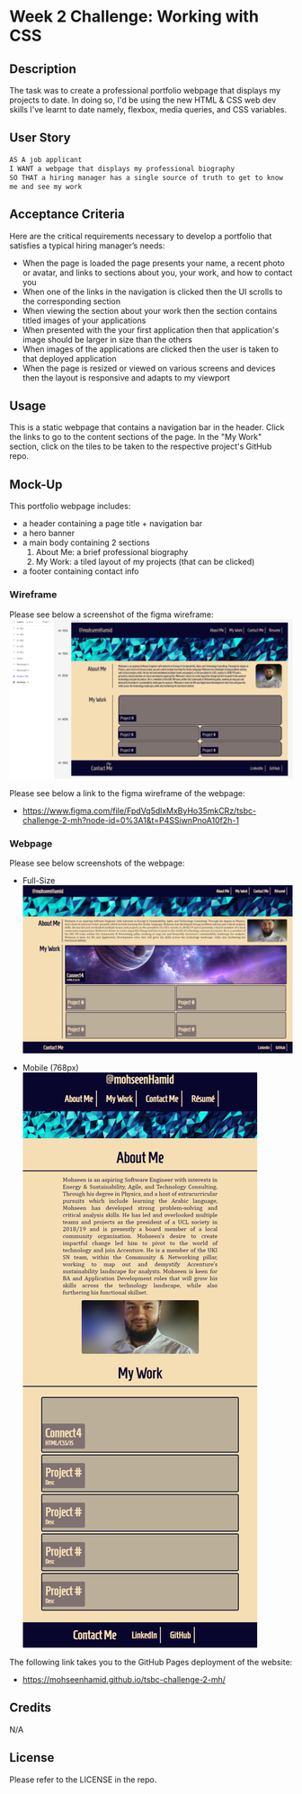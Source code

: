 # Week 2 Challenge: Working with CSS

## Description

The task was to create a professional portfolio webpage that displays my projects to date. In doing so, I'd be using the new HTML & CSS web dev skills I've learnt to date namely, flexbox, media queries, and CSS variables.

## User Story

```
AS A job applicant
I WANT a webpage that displays my professional biography
SO THAT a hiring manager has a single source of truth to get to know me and see my work
```

## Acceptance Criteria

Here are the critical requirements necessary to develop a portfolio that satisfies a typical hiring manager’s needs:

- When the page is loaded the page presents your name, a recent photo or avatar, and links to sections about you, your work, and how to contact you
- When one of the links in the navigation is clicked then the UI scrolls to the corresponding section
- When viewing the section about your work then the section contains titled images of your applications
- When presented with the your first application then that application's image should be larger in size than the others
- When images of the applications are clicked then the user is taken to that deployed application
- When the page is resized or viewed on various screens and devices then the layout is responsive and adapts to my viewport

## Usage

This is a static webpage that contains a navigation bar in the header. Click the links to go to the content sections of the page. In the "My Work" section, click on the tiles to be taken to the respective project's GitHub repo.

## Mock-Up

This portfolio webpage includes:

- a header containing a page title + navigation bar
- a hero banner
- a main body containing 2 sections
  1. About Me: a brief professional biography
  2. My Work: a tiled layout of my projects (that can be clicked)
- a footer containing contact info

### Wireframe
Please see below a screenshot of the figma wireframe:
![figma wireframe](./images/wireframe.png)

Please see below a link to the figma wireframe of the webpage:

- https://www.figma.com/file/FpdVq5dlxMxByHo35mkCRz/tsbc-challenge-2-mh?node-id=0%3A1&t=P4SSiwnPnoA10f2h-1

### Webpage
Please see below screenshots of the webpage:

- Full-Size
![portfolio full-size webpage screenshot](./images/portfolio-screenshot-full.png)

- Mobile (768px)
![portfolio mobile webpage screenshot](./images/portfolio-screenshot-mobile.png)

The following link takes you to the GitHub Pages deployment of the website:

- https://mohseenhamid.github.io/tsbc-challenge-2-mh/

## Credits

N/A

## License

Please refer to the LICENSE in the repo.

